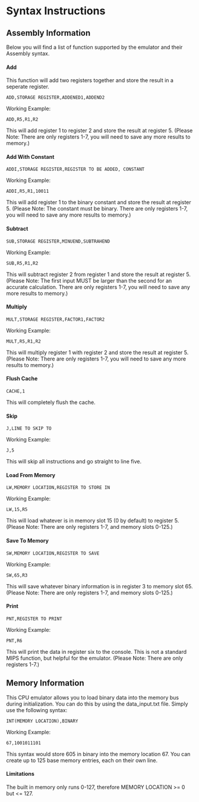 # Syntax Instructions

## Assembly Information

Below you will find a list of function supported by the emulator and their Assembly syntax.

#### Add

This function will add two registers together and store the result in a seperate register.

`ADD,STORAGE REGISTER,ADDENED1,ADDEND2`

Working Example:

`ADD,R5,R1,R2`

This will add register 1 to register 2 and store the result at register 5. (Please Note: There are only registers 1-7, you will need to save any more results to memory.)

#### Add With Constant

`ADDI,STORAGE REGISTER,REGISTER TO BE ADDED, CONSTANT`

Working Example:

`ADDI,R5,R1,10011`

This will add register 1 to the binary constant and store the result at register 5. (Please Note: The constant must be binary. There are only registers 1-7, you will need to save any more results to memory.)

#### Subtract

`SUB,STORAGE REGISTER,MINUEND,SUBTRAHEND`

Working Example:

`SUB,R5,R1,R2`

This will subtract register 2 from register 1 and store the result at register 5. (Please Note: The first input MUST be larger than the second for an accurate calculation. There are only registers 1-7, you will need to save any more results to memory.)

#### Multiply

`MULT,STORAGE REGISTER,FACTOR1,FACTOR2`

Working Example:

`MULT,R5,R1,R2`

This will multiply register 1 with register 2 and store the result at register 5. (Please Note: There are only registers 1-7, you will need to save any more results to memory.)

#### Flush Cache

`CACHE,1`

This will completely flush the cache.

#### Skip

`J,LINE TO SKIP TO`

Working Example:

`J,5`

This will skip all instructions and go straight to line five.

#### Load From Memory

`LW,MEMORY LOCATION,REGISTER TO STORE IN`

Working Example:

`LW,15,R5`

This will load whatever is in memory slot 15 (0 by default) to register 5. (Please Note: There are only registers 1-7, and memory slots 0-125.)

#### Save To Memory

`SW,MEMORY LOCATION,REGISTER TO SAVE`

Working Example:

`SW,65,R3`

This will save whatever binary information is in register 3 to memory slot 65. (Please Note: There are only registers 1-7, and memory slots 0-125.)

#### Print

`PNT,REGISTER TO PRINT`

Working Example:

`PNT,R6`

This will print the data in register six to the console. This is not a standard MIPS function, but helpful for the emulator. (Please Note: There are only registers 1-7.)

## Memory Information

This CPU emulator allows you to load binary data into the memory bus during initialization. You can do this by using the data_input.txt file. Simply use the following syntax:

`INT(MEMORY LOCATION),BINARY`

Working Example:

`67,1001011101`

This syntax would store 605 in binary into the memory location 67. You can create up to 125 base memory entries, each on their own line.

#### Limitations

The built in memory only runs 0-127, therefore MEMORY LOCATION >= 0 but <= 127.